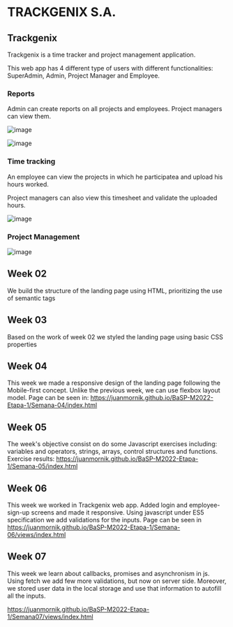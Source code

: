 # TRACKGENIX S.A.

## Trackgenix

Trackgenix is a time tracker and project management application. 

This web app has 4 different type of users with different functionalities: SuperAdmin, Admin, Project Manager and Employee.


### Reports

Admin can create reports on all projects and employees. Project managers can view them.

![image](https://user-images.githubusercontent.com/94427392/160259600-75f93190-5ded-474e-9e78-eb957a0e7518.png)

![image](https://user-images.githubusercontent.com/94427392/160259743-dd96b7bb-bd7f-4cf6-80e3-4d3c167cbfea.png)

### Time tracking

An employee can view the projects in which he participatea and upload his hours worked.

Project managers can also view this timesheet and validate the uploaded hours.

![image](https://user-images.githubusercontent.com/94427392/160260367-a2f4d483-c3f3-4699-b6cb-4821c6e2f328.png)

### Project Management

![image](https://user-images.githubusercontent.com/94427392/160260373-ef8b0520-5d0f-4c44-9641-8e83e86d264b.png)


## Week 02

We build the structure of the landing page using HTML, prioritizing the use of semantic tags

## Week 03

Based on the work of week 02 we styled the landing page using basic CSS properties

## Week 04

This week we made a responsive design of the landing page following the Mobile-first concept.
Unlike the previous week, we can use flexbox layout model.
Page can be seen in: https://juanmornik.github.io/BaSP-M2022-Etapa-1/Semana-04/index.html

## Week 05

The week's objective consist on do some Javascript exercises including: variables and operators, strings, arrays, control structures and functions.
Exercise results: https://juanmornik.github.io/BaSP-M2022-Etapa-1/Semana-05/index.html

## Week 06

This week we worked in Trackgenix web app. Added login and employee-sign-up screens and made it responsive. Using javascript under ES5 specification we add validations for the inputs. Page can be seen in https://juanmornik.github.io/BaSP-M2022-Etapa-1/Semana-06/views/index.html

## Week 07

This week we learn about callbacks, promises and asynchronism in js. Using fetch we add few more validations, but now on server side.
Moreover, we stored user data in the local storage and use that information to autofill all the inputs.

https://juanmornik.github.io/BaSP-M2022-Etapa-1/Semana07/views/index.html